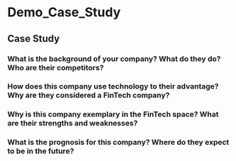 # Demo_Case_Study

## Case Study

### What is the background of your company? What do they do? Who are their competitors?

### How does this company use technology to their advantage? Why are they considered a FinTech company?

### Why is this company exemplary in the FinTech space? What are their strengths and weaknesses?

### What is the prognosis for this company? Where do they expect to be in the future?
